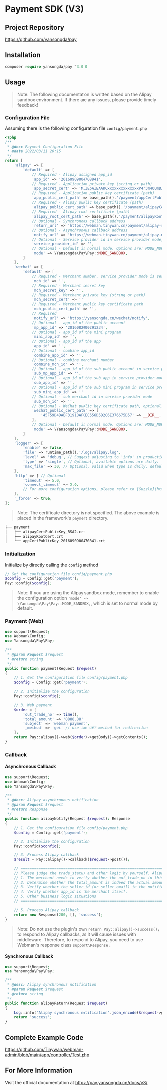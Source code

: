 # Payment SDK (V3)

## Project Repository

https://github.com/yansongda/pay

## Installation

```php
composer require yansongda/pay ^3.0.0
```

## Usage 

> Note: The following documentation is written based on the Alipay sandbox environment. If there are any issues, please provide timely feedback!

### Configuration File

Assuming there is the following configuration file `config/payment.php`

```php
<?php
/**
 * @desc Payment Configuration File
 * @date 2022/03/11 20:15
 */
return [
    'alipay' => [
        'default' => [
            // Required - Alipay assigned app_id
            'app_id' => '20160909004708941',
            // Required - Application private key (string or path)
            'app_secret_cert' => 'MIIEpAIBAAKCxxxxxxxxxxxxxxP4r3m4OUmD/+XDgCg==',
            // Required - Application public key certificate (path)
            'app_public_cert_path' => base_path().'/payment/appCertPublicKey_2016090900470841.crt',
            // Required - Alipay public key certificate (path)
            'alipay_public_cert_path' => base_path().'/payment/alipayCertPublicKey_RSA2.crt',
            // Required - Alipay root certificate (path)
            'alipay_root_cert_path' => base_path().'/payment/alipayRootCert.crt',
            // Optional - Synchronous callback address
            'return_url' => 'https://webman.tinywan.cn/payment/alipay-return',
            // Optional - Asynchronous callback address
            'notify_url' => 'https://webman.tinywan.cn/payment/alipay-notify',
            // Optional - Service provider id in service provider mode, used when mode is Pay::MODE_SERVICE
            'service_provider_id' => '',
            // Optional - Default is normal mode. Options are: MODE_NORMAL, MODE_SANDBOX, MODE_SERVICE
            'mode' => \Yansongda\Pay\Pay::MODE_SANDBOX,
        ]
    ],
    'wechat' => [
        'default' => [
            // Required - Merchant number, service provider mode is service provider merchant number
            'mch_id' => '',
            // Required - Merchant secret key
            'mch_secret_key' => '',
            // Required - Merchant private key (string or path)
            'mch_secret_cert' => '',
            // Required - Merchant public key certificate path
            'mch_public_cert_path' => '',
            // Required
            'notify_url' => 'https://yansongda.cn/wechat/notify',
            // Optional - app_id of the public account
            'mp_app_id' => '2016082000291234',
            // Optional - app_id of the mini program
            'mini_app_id' => '',
            // Optional - app_id of the app
            'app_id' => '',
            // Optional - combine app_id
            'combine_app_id' => '',
            // Optional - combine merchant number
            'combine_mch_id' => '',
            // Optional - app_id of the sub public account in service provider mode
            'sub_mp_app_id' => '',
            // Optional - app_id of the sub app in service provider mode
            'sub_app_id' => '',
            // Optional - app_id of the sub mini program in service provider mode
            'sub_mini_app_id' => '',
            // Optional - sub merchant id in service provider mode
            'sub_mch_id' => '',
            // Optional - WeChat public key certificate path, optional. Strongly recommend configuring this parameter in php-fpm mode
            'wechat_public_cert_path' => [
                '45F59D4DABF31918AFCEC556D5D2C6E376675D57' => __DIR__.'/Cert/wechatPublicKey.crt',
            ],
            // Optional - Default is normal mode. Options are: MODE_NORMAL, MODE_SERVICE
            'mode' => \Yansongda\Pay\Pay::MODE_SANDBOX,
        ]
    ],
    'logger' => [
        'enable' => false,
        'file' => runtime_path().'/logs/alipay.log',
        'level' => 'debug', // Suggest adjusting to 'info' in production environment, and 'debug' in development environment
        'type' => 'single', // Optional, available options are daily.
        'max_file' => 30, // Optional, valid when type is daily, default is 30 days
    ],
    'http' => [ // Optional
        'timeout' => 5.0,
        'connect_timeout' => 5.0,
        // For more configuration options, please refer to [Guzzle](https://guzzle-cn.readthedocs.io/zh_CN/latest/request-options.html)
    ],
    '_force' => true,
];
```

> Note: The certificate directory is not specified. The above example is placed in the framework's `payment` directory.

```php
├── payment
│   ├── alipayCertPublicKey_RSA2.crt
│   ├── alipayRootCert.crt
│   └── appCertPublicKey_2016090900470841.crt
```

### Initialization

Initialize by directly calling the `config` method

```php
// Get the configuration file config/payment.php
$config = Config::get('payment');
Pay::config($config);
```

> Note: If you are using the Alipay sandbox mode, remember to enable the configuration option `'mode' => \Yansongda\Pay\Pay::MODE_SANDBOX,`, which is set to normal mode by default.

### Payment (Web)

```php
use support\Request;
use Webman\Config;
use Yansongda\Pay\Pay;

/**
 * @param Request $request
 * @return string
 */
public function payment(Request $request)
{
    // 1. Get the configuration file config/payment.php
    $config = Config::get('payment');

    // 2. Initialize the configuration
    Pay::config($config);

    // 3. Web payment
    $order = [
        'out_trade_no' => time(),
        'total_amount' => '8888.88',
        'subject' => 'webman payment',
        '_method' => 'get' // Use the GET method for redirection
    ];
    return Pay::alipay()->web($order)->getBody()->getContents();
}
```

### Callback

#### Asynchronous Callback

```php
use support\Request;
use Webman\Config;
use Yansongda\Pay\Pay;

/**
 * @desc: Alipay asynchronous notification
 * @param Request $request
 * @return Response
 */
public function alipayNotify(Request $request): Response
{
    // 1. Get the configuration file config/payment.php
    $config = Config::get('payment');

    // 2. Initialize the configuration
    Pay::config($config);

    // 3. Process Alipay callback
    $result = Pay::alipay()->callback($request->post());

    // ===================================================================================================
    // Please judge the trade_status and other logic by yourself. Alipay will only recognize the buyer's successful payment when the transaction notification status is TRADE_SUCCESS or TRADE_FINISHED.
    // 1. The merchant needs to verify whether the out_trade_no in this notification data is the order number created in the merchant system;
    // 2. Determine whether the total_amount is indeed the actual amount of the order (i.e. the amount when the merchant order was created);
    // 3. Verify whether the seller_id (or seller_email) in the notification corresponds to the operator of this order with the out_trade_no;
    // 4. Verify whether app_id is the merchant itself.
    // 5. Other business logic situations
    // ===================================================================================================

    // 5. Process Alipay callback
    return new Response(200, [], 'success');
}
```

> Note: Do not use the plugin's own `return Pay::alipay()->success();` to respond to Alipay callbacks, as it will cause issues with middleware. Therefore, to respond to Alipay, you need to use Webman's response class `support\Response;`

#### Synchronous Callback

```php
use support\Request;
use Yansongda\Pay\Pay;

/**
 * @desc: Alipay synchronous notification
 * @param Request $request
 * @return string
 */
public function alipayReturn(Request $request)
{
    Log::info('Alipay synchronous notification'.json_encode($request->get()));
    return 'success';
}
```

## Complete Example Code

https://github.com/Tinywan/webman-admin/blob/main/app/controller/Test.php

## For More Information

Visit the official documentation at https://pay.yansongda.cn/docs/v3/
